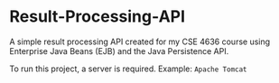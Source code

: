# Result-Processing-API
A simple result processing API created for my CSE 4636 course using Enterprise Java Beans (EJB) and the Java Persistence API.

To run this project, a server is required. Example: `Apache Tomcat`
